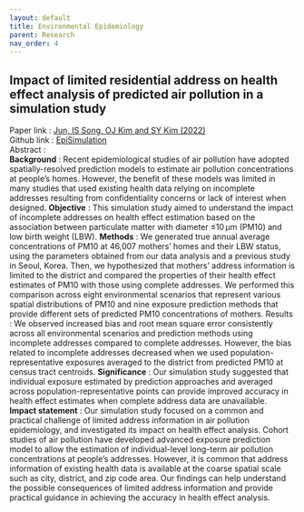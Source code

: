 ```yaml
---
layout: default
title: Environmental Epidemiology
parent: Research
nav_order: 4
---
```


## Impact of limited residential address on health effect analysis of predicted air pollution in a simulation study
Paper  link : [Jun, IS Song, OJ Kim and SY Kim (2022)](https://doi.org/10.1038/s41370-022-00412-1)\
Github link : [EpiSimulation](https://github.com/junpeea/PM-SEOULSIM)\
Abstract :\
**Background** : Recent epidemiological studies of air pollution have adopted spatially-resolved prediction models to estimate air pollution concentrations at people’s homes. However, the benefit of these models was limited in many studies that used existing health data relying on incomplete addresses resulting from confidentiality concerns or lack of interest when designed.
**Objective** : This simulation study aimed to understand the impact of incomplete addresses on health effect estimation based on the association between particulate matter with diameter ≤10 µm (PM10) and low birth weight (LBW).
**Methods** : We generated true annual average concentrations of PM10 at 46,007 mothers’ homes and their LBW status, using the parameters obtained from our data analysis and a previous study in Seoul, Korea. Then, we hypothesized that mothers’ address information is limited to the district and compared the properties of their health effect estimates of PM10 with those using complete addresses. We performed this comparison across eight environmental scenarios that represent various spatial distributions of PM10 and nine exposure prediction methods that provide different sets of predicted PM10 concentrations of mothers.
Results : We observed increased bias and root mean square error consistently across all environmental scenarios and prediction methods using incomplete addresses compared to complete addresses. However, the bias related to incomplete addresses decreased when we used population-representative exposures averaged to the district from predicted PM10 at census tract centroids.
**Significance** : Our simulation study suggested that individual exposure estimated by prediction approaches and averaged across population-representative points can provide improved accuracy in health effect estimates when complete address data are unavailable.
**Impact statement** : Our simulation study focused on a common and practical challenge of limited address information in air pollution epidemiology, and investigated its impact on health effect analysis. Cohort studies of air pollution have developed advanced exposure prediction model to allow the estimation of individual-level long-term air pollution concentrations at people’s addresses. However, it is common that address information of existing health data is available at the coarse spatial scale such as city, district, and zip code area. Our findings can help understand the possible consequences of limited address information and provide practical guidance in achieving the accuracy in health effect analysis.
